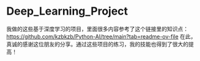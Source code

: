 # Deep_Learning_Project

我做的这些基于深度学习的项目，里面很多内容参考了这个链接里的知识点：https://github.com/kzbkzb/Python-AI/tree/main?tab=readme-ov-file
在此，真诚的感谢这位朋友的分享。通过这些项目的练习，我的技能也得到了很大的提高！
